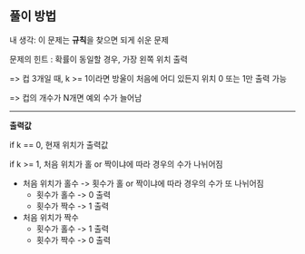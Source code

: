 ## 풀이 방법 ##
내 생각: 이 문제는 **규칙**을 찾으면 되게 쉬운 문제

문제의 힌트 : 확률이 동일할 경우, 가장 왼쪽 위치 출력

=> 컵 3개일 때, k >= 1이라면 방울이 처음에 어디 있든지 위치 0 또는 1만 출력 가능

=> 컵의 개수가 N개면 예외 수가 늘어남

---

**출력값**

if k == 0, 현재 위치가 출력값

if k >= 1, 처음 위치가 홀 or 짝이냐에 따라 경우의 수가 나뉘어짐

-  처음 위치가 홀수 -> 횟수가 홀 or 짝이냐에 따라 경우의 수가 또 나뉘어짐
    - 횟수가 홀수 -> 0 출력
    - 횟수가 짝수 -> 1 출력
- 처음 위치가 짝수 
    - 횟수가 홀수 -> 1 출력
    - 횟수가 짝수 -> 0 출력
